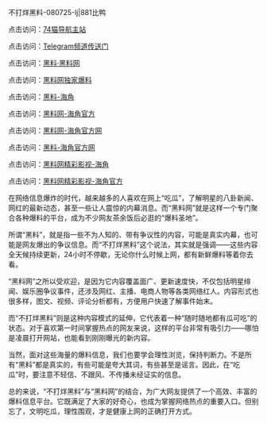 不打烊黑料-080725-lj|881比鸭

点击访问：<a href="https://74mao.com/">74猫导航主站</a>

点击访问：<a href="https://74mao.com/">Telegram频道传送门</a>

点击访问：<a href="https://heiliaolvzlu3.pages.dev">黑料·黑料网</a>

点击访问：<a href="https://heiliaoyvnrda.pages.dev">黑料网独家爆料</a>

点击访问：<a href="https://qfwfg.pages.dev/">黑料-海角</a>

点击访问：<a href="https://gdas.pages.dev/">黑料网-海角官方</a>

点击访问：<a href="https://gbs-3wd.pages.dev/">黑料网-海角官方网</a>

点击访问：<a href="https://jha.pages.dev/">黑料-海角官方网</a>

点击访问：<a href="https://jha.pages.dev/">黑料网精彩影视-海角</a>

点击访问：<a href="https://gbs-3wd.pages.dev/">黑料网精彩影视-海角官方</a>

在网络信息爆炸的时代，越来越多的人喜欢在网上“吃瓜”，了解明星的八卦新闻、网红的最新动态，甚至一些让人震惊的内幕消息。而“黑料网”就是这样一个专门聚合各种爆料的平台，成为不少网友茶余饭后必逛的“爆料圣地”。

所谓“黑料”，就是指一些不为人知的、带有争议性的内容，可能是真实内幕，也可能是网友爆出的争议信息。而“不打烊黑料”这个说法，其实就是强调——这些内容全天候持续更新，24小时不停歇，无论你什么时候上网，都有新鲜爆料等着你去看。

“黑料网”之所以受欢迎，是因为它内容覆盖面广、更新速度快，不仅包括明星绯闻、娱乐圈争议事件，还涉及网红、主播、电商人物等各类网络红人。内容形式也很多样，图文、视频、评论分析都有，方便用户快速了解事件始末。

而“不打烊黑料”则是这种内容模式的延伸，它代表着一种“随时随地都有瓜可吃”的状态。对于喜欢第一时间掌握热点的网友来说，这样的平台非常有吸引力——哪怕是凌晨打开网站，也能看到刚刚曝光的新内容。

当然，面对这些海量的爆料信息，我们也要学会理性浏览，保持判断力。不是所有“黑料”都是真实的，有些可能是夸大其词，有些甚至是谣言。因此，在“吃瓜”时，要注意不轻信、不跟风、不传播未经证实的信息。

总的来说，“不打烊黑料”与“黑料网”的结合，为广大网友提供了一个高效、丰富的爆料信息平台。它既满足了大家的好奇心，也成为掌握网络热点的重要入口。但别忘了，文明吃瓜，理性围观，才是健康上网的正确打开方式。
